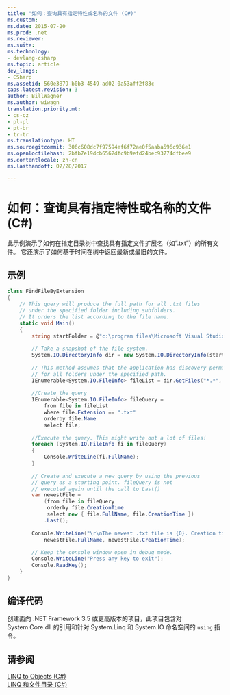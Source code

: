 ```yaml
---
title: "如何：查询具有指定特性或名称的文件 (C#)"
ms.custom: 
ms.date: 2015-07-20
ms.prod: .net
ms.reviewer: 
ms.suite: 
ms.technology:
- devlang-csharp
ms.topic: article
dev_langs:
- CSharp
ms.assetid: 560e3879-b0b3-4549-ad02-0a53aff2f83c
caps.latest.revision: 3
author: BillWagner
ms.author: wiwagn
translation.priority.mt:
- cs-cz
- pl-pl
- pt-br
- tr-tr
ms.translationtype: HT
ms.sourcegitcommit: 306c608dc7f97594ef6f72ae0f5aaba596c936e1
ms.openlocfilehash: 2bfb7e19dcb6562dfc9b9efd24bec93774dfbee9
ms.contentlocale: zh-cn
ms.lasthandoff: 07/28/2017

---
```

# <a name="how-to-query-for-files-with-a-specified-attribute-or-name-c"></a>如何：查询具有指定特性或名称的文件 (C#)
此示例演示了如何在指定目录树中查找具有指定文件扩展名（如“.txt”）的所有文件。 它还演示了如何基于时间在树中返回最新或最旧的文件。  
  
## <a name="example"></a>示例  
  
```csharp  
class FindFileByExtension  
{  
    // This query will produce the full path for all .txt files  
    // under the specified folder including subfolders.  
    // It orders the list according to the file name.  
    static void Main()  
    {  
        string startFolder = @"c:\program files\Microsoft Visual Studio 9.0\";  
  
        // Take a snapshot of the file system.  
        System.IO.DirectoryInfo dir = new System.IO.DirectoryInfo(startFolder);  
  
        // This method assumes that the application has discovery permissions  
        // for all folders under the specified path.  
        IEnumerable<System.IO.FileInfo> fileList = dir.GetFiles("*.*", System.IO.SearchOption.AllDirectories);  
  
        //Create the query  
        IEnumerable<System.IO.FileInfo> fileQuery =  
            from file in fileList  
            where file.Extension == ".txt"  
            orderby file.Name  
            select file;  
  
        //Execute the query. This might write out a lot of files!  
        foreach (System.IO.FileInfo fi in fileQuery)  
        {  
            Console.WriteLine(fi.FullName);  
        }  
  
        // Create and execute a new query by using the previous   
        // query as a starting point. fileQuery is not   
        // executed again until the call to Last()  
        var newestFile =  
            (from file in fileQuery  
             orderby file.CreationTime  
             select new { file.FullName, file.CreationTime })  
            .Last();  
  
        Console.WriteLine("\r\nThe newest .txt file is {0}. Creation time: {1}",  
            newestFile.FullName, newestFile.CreationTime);  
  
        // Keep the console window open in debug mode.  
        Console.WriteLine("Press any key to exit");  
        Console.ReadKey();  
    }  
}  
```  
  
## <a name="compiling-the-code"></a>编译代码  
 创建面向 .NET Framework 3.5 或更高版本的项目，此项目包含对 System.Core.dll 的引用和针对 System.Linq 和 System.IO 命名空间的 `using` 指令。  
  
## <a name="see-also"></a>请参阅  
 [LINQ to Objects (C#)](../../../../csharp/programming-guide/concepts/linq/linq-to-objects.md)   
 [LINQ 和文件目录 (C#)](../../../../csharp/programming-guide/concepts/linq/linq-and-file-directories.md)


